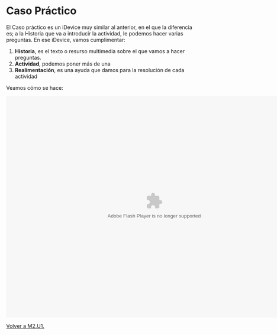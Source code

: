 
# Caso Práctico

El Caso práctico es un iDevice muy similar al anterior, en el que la diferencia es; a la Historia que va a introducir la actividad, le podemos hacer varias preguntas. En ese iDevice, vamos cumplimentar:

1. **Historia**, es el texto o resurso multimedia sobre el que vamos a hacer preguntas.
1. **Actividad**, podemos poner más de una
1. **Realimentación**, es una ayuda que damos para la resolución de cada actividad

Veamos cómo se hace:

<object data="http://aularagon.catedu.es/materialesaularagon2013/herramelabor/tm2/iD_CasoPractico.swf" height="600" type="application/x-shockwave-flash" width="800"><param name="src" value="http://aularagon.catedu.es/materialesaularagon2013/herramelabor/tm2/iD_CasoPractico.swf"/></object>

[Volver a M2.U1.](u1_idevices_con_realimentacin.html)


